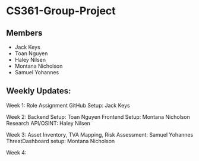 # CS361-Group-Project
## Members
* Jack Keys
* Toan Nguyen
* Haley Nilsen
* Montana Nicholson
* Samuel Yohannes


## Weekly Updates:
Week 1: 
Role Assignment 
GitHub Setup: Jack Keys

Week 2:
Backend Setup: Toan Nguyen
Frontend Setup: Montana Nicholson
Research API/OSINT: Haley Nilsen

Week 3:
Asset Inventory, TVA Mapping, Risk Assessment: Samuel Yohannes
ThreatDashboard setup: Montana Nicholson

Week 4:
